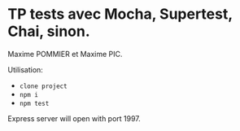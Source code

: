 # TP tests avec Mocha, Supertest, Chai, sinon.

Maxime POMMIER et Maxime PIC.


Utilisation:
* `clone project`
* `npm i`
* `npm test`

Express server will open with port 1997.
